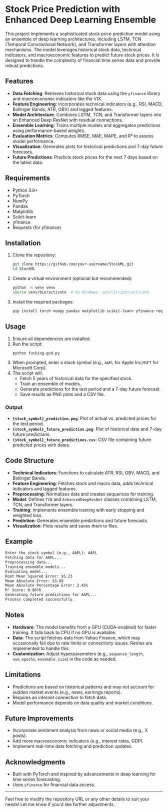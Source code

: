 # Stock Price Prediction with Enhanced Deep Learning Ensemble

This project implements a sophisticated stock price prediction model using an ensemble of deep learning architectures, including LSTM, TCN (Temporal Convolutional Network), and Transformer layers with attention mechanisms. The model leverages historical stock data, technical indicators, and macroeconomic features to predict future stock prices. It is designed to handle the complexity of financial time series data and provide robust predictions.

## Features
- **Data Fetching**: Retrieves historical stock data using the `yfinance` library and macroeconomic indicators like the VIX.
- **Feature Engineering**: Incorporates technical indicators (e.g., RSI, MACD, Bollinger Bands, ATR, OBV) and lagged features.
- **Model Architecture**: Combines LSTM, TCN, and Transformer layers into an Enhanced Deep ResNet with residual connections.
- **Ensemble Learning**: Trains multiple models and aggregates predictions using performance-based weights.
- **Evaluation Metrics**: Computes RMSE, MAE, MAPE, and R² to assess model performance.
- **Visualization**: Generates plots for historical predictions and 7-day future forecasts.
- **Future Predictions**: Predicts stock prices for the next 7 days based on the latest data.

## Requirements
- Python 3.8+
- PyTorch
- NumPy
- Pandas
- Matplotlib
- Scikit-learn
- yfinance
- Requests (for yfinance)

## Installation
1. Clone the repository:
   ```bash
   git clone https://github.com/your-username/StockML.git
   cd StockML
   ```
2. Create a virtual environment (optional but recommended):
   ```bash
   python -m venv venv
   source venv/bin/activate  # On Windows: venv\Scripts\activate
   ```
3. Install the required packages:
   ```bash
   pip install torch numpy pandas matplotlib scikit-learn yfinance requests
   ```

## Usage
1. Ensure all dependencies are installed.
2. Run the script:
   ```bash
   python fucking-god.py
   ```
3. When prompted, enter a stock symbol (e.g., `AAPL` for Apple Inc,`MSFT` for Microsoft Corp).
4. The script will:
   - Fetch 5 years of historical data for the specified stock.
   - Train an ensemble of models.
   - Generate predictions for the test period and a 7-day future forecast.
   - Save results as PNG plots and a CSV file.

### Output
- **`{stock_symbol}_prediction.png`**: Plot of actual vs. predicted prices for the test period.
- **`{stock_symbol}_future_prediction.png`**: Plot of historical data and 7-day future predictions.
- **`{stock_symbol}_future_predictions.csv`**: CSV file containing future predicted prices with dates.

## Code Structure
- **Technical Indicators**: Functions to calculate ATR, RSI, OBV, MACD, and Bollinger Bands.
- **Feature Engineering**: Fetches stock and macro data, adds technical indicators and lagged features.
- **Preprocessing**: Normalizes data and creates sequences for training.
- **Model**: Defines `TCN` and `EnhancedDeepResNet` classes combining LSTM, TCN, and Transformer layers.
- **Training**: Implements ensemble training with early stopping and weighted loss.
- **Prediction**: Generates ensemble predictions and future forecasts.
- **Visualization**: Plots results and saves them to files.

## Example
```bash
Enter the stock symbol (e.g., AAPL): AAPL
Fetching data for AAPL...
Preprocessing data...
Training ensemble models...
Evaluating model...
Root Mean Squared Error: $5.23
Mean Absolute Error: $3.89
Mean Absolute Percentage Error: 2.45%
R² Score: 0.9876
Generating future predictions for AAPL...
Process completed successfully.
```

## Notes
- **Hardware**: The model benefits from a GPU (CUDA-enabled) for faster training. It falls back to CPU if no GPU is available.
- **Data**: The script fetches data from Yahoo Finance, which may occasionally fail due to rate limits or connectivity issues. Retries are implemented to handle this.
- **Customization**: Adjust hyperparameters (e.g., `sequence_length`, `num_epochs`, `ensemble_size`) in the code as needed.

## Limitations
- Predictions are based on historical patterns and may not account for sudden market events (e.g., news, earnings reports).
- Requires an internet connection to fetch data.
- Model performance depends on data quality and market conditions.

## Future Improvements
- Incorporate sentiment analysis from news or social media (e.g., X posts).
- Add more macroeconomic indicators (e.g., interest rates, GDP).
- Implement real-time data fetching and prediction updates.


## Acknowledgments
- Built with PyTorch and inspired by advancements in deep learning for time series forecasting.
- Uses `yfinance` for financial data access.

---

Feel free to modify the repository URL or any other details to suit your needs! Let me know if you'd like further adjustments.
